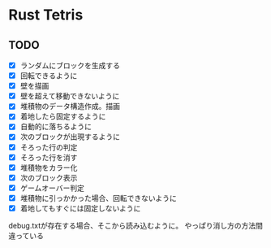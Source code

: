 # Rust Tetris

## TODO

- [x] ランダムにブロックを生成する
- [x] 回転できるように
- [x] 壁を描画
- [x] 壁を超えて移動できないように
- [x] 堆積物のデータ構造作成。描画
- [x] 着地したら固定するように
- [x] 自動的に落ちるように
- [x] 次のブロックが出現するように
- [x] そろった行の判定
- [x] そろった行を消す
- [x] 堆積物をカラー化
- [x] 次のブロック表示
- [x] ゲームオーバー判定
- [x] 堆積物に引っかかった場合、回転できないように
- [x] 着地してもすぐには固定しないように

debug.txtが存在する場合、そこから読み込むように。
やっぱり消し方の方法間違っている